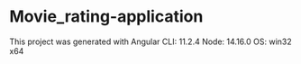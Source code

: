 # Movie_rating-application
This project was generated with
Angular CLI: 11.2.4
Node: 14.16.0
OS: win32 x64
